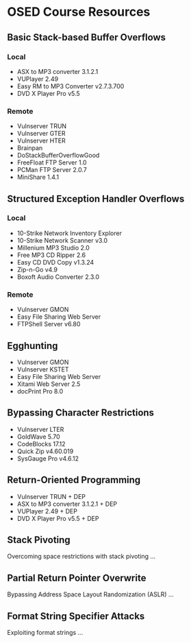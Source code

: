 # OSED Course Resources


## Basic Stack-based Buffer Overflows

### Local
 * ASX to MP3 converter 3.1.2.1
 * VUPlayer 2.49
 * Easy RM to MP3 Converter v2.7.3.700
 * DVD X Player Pro v5.5

### Remote
 * Vulnserver TRUN
 * Vulnserver GTER
 * Vulnserver HTER
 * Brainpan
 * DoStackBufferOverflowGood
 * FreeFloat FTP Server 1.0
 * PCMan FTP Server 2.0.7
 * MiniShare 1.4.1


## Structured Exception Handler Overflows

### Local
 * 10-Strike Network Inventory Explorer
 * 10-Strike Network Scanner v3.0
 * Millenium MP3 Studio 2.0
 * Free MP3 CD Ripper 2.6
 * Easy CD DVD Copy v1.3.24
 * Zip-n-Go v4.9
 * Boxoft Audio Converter 2.3.0

### Remote
 * Vulnserver GMON
 * Easy File Sharing Web Server
 * FTPShell Server v6.80


## Egghunting

 * Vulnserver GMON
 * Vulnserver KSTET
 * Easy File Sharing Web Server
 * Xitami Web Server 2.5
 * docPrint Pro 8.0


## Bypassing Character Restrictions

 * Vulnserver LTER
 * GoldWave 5.70
 * CodeBlocks 17.12
 * Quick Zip v4.60.019
 * SysGauge Pro v4.6.12


## Return-Oriented Programming

 * Vulnserver TRUN + DEP
 * ASX to MP3 converter 3.1.2.1 + DEP
 * VUPlayer 2.49 + DEP
 * DVD X Player Pro v5.5 + DEP


## Stack Pivoting
Overcoming space restrictions with stack pivoting ...


## Partial Return Pointer Overwrite
Bypassing Address Space Layout Randomization (ASLR) ...


## Format String Specifier Attacks
Exploiting format strings ...
